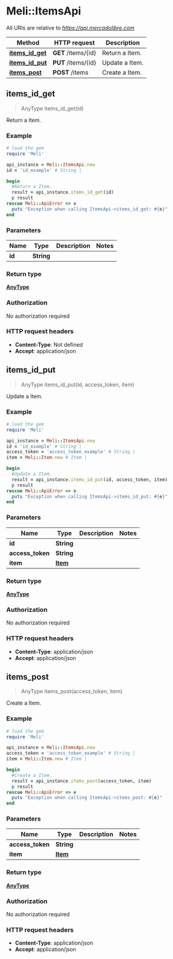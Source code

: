 # Meli::ItemsApi

All URIs are relative to *https://api.mercadolibre.com*

Method | HTTP request | Description
------------- | ------------- | -------------
[**items_id_get**](ItemsApi.md#items_id_get) | **GET** /items/{id} | Return a Item.
[**items_id_put**](ItemsApi.md#items_id_put) | **PUT** /items/{id} | Update a Item.
[**items_post**](ItemsApi.md#items_post) | **POST** /items | Create a Item.



## items_id_get

> AnyType items_id_get(id)

Return a Item.

### Example

```ruby
# load the gem
require 'Meli'

api_instance = Meli::ItemsApi.new
id = 'id_example' # String | 

begin
  #Return a Item.
  result = api_instance.items_id_get(id)
  p result
rescue Meli::ApiError => e
  puts "Exception when calling ItemsApi->items_id_get: #{e}"
end
```

### Parameters


Name | Type | Description  | Notes
------------- | ------------- | ------------- | -------------
 **id** | **String**|  | 

### Return type

[**AnyType**](AnyType.md)

### Authorization

No authorization required

### HTTP request headers

- **Content-Type**: Not defined
- **Accept**: application/json


## items_id_put

> AnyType items_id_put(id, access_token, item)

Update a Item.

### Example

```ruby
# load the gem
require 'Meli'

api_instance = Meli::ItemsApi.new
id = 'id_example' # String | 
access_token = 'access_token_example' # String | 
item = Meli::Item.new # Item | 

begin
  #Update a Item.
  result = api_instance.items_id_put(id, access_token, item)
  p result
rescue Meli::ApiError => e
  puts "Exception when calling ItemsApi->items_id_put: #{e}"
end
```

### Parameters


Name | Type | Description  | Notes
------------- | ------------- | ------------- | -------------
 **id** | **String**|  | 
 **access_token** | **String**|  | 
 **item** | [**Item**](Item.md)|  | 

### Return type

[**AnyType**](AnyType.md)

### Authorization

No authorization required

### HTTP request headers

- **Content-Type**: application/json
- **Accept**: application/json


## items_post

> AnyType items_post(access_token, item)

Create a Item.

### Example

```ruby
# load the gem
require 'Meli'

api_instance = Meli::ItemsApi.new
access_token = 'access_token_example' # String | 
item = Meli::Item.new # Item | 

begin
  #Create a Item.
  result = api_instance.items_post(access_token, item)
  p result
rescue Meli::ApiError => e
  puts "Exception when calling ItemsApi->items_post: #{e}"
end
```

### Parameters


Name | Type | Description  | Notes
------------- | ------------- | ------------- | -------------
 **access_token** | **String**|  | 
 **item** | [**Item**](Item.md)|  | 

### Return type

[**AnyType**](AnyType.md)

### Authorization

No authorization required

### HTTP request headers

- **Content-Type**: application/json
- **Accept**: application/json

